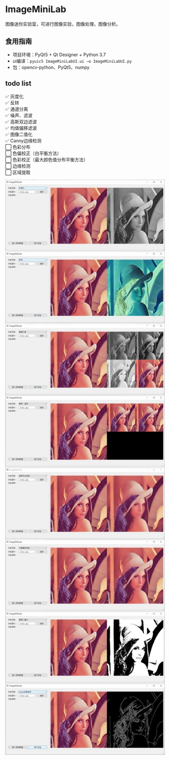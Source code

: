 # ImageMiniLab  
图像迷你实验室，可进行图像实验，图像处理，图像分析。  

## 食用指南  
- 项目环境：PyQt5 + Qt Designer + Python 3.7  
- ui编译：`pyuic5 ImageMiniLabUI.ui –o ImageMiniLabUI.py`  
- 包：opencv-python、PyQt5、numpy  

## todo list  
:white_check_mark: 灰度化  
:white_check_mark: 反转  
:white_check_mark: 通道分离  
:white_check_mark: 噪声、滤波  
:white_check_mark: 高斯双边滤波  
:white_check_mark: 均值偏移滤波  
:white_check_mark: 图像二值化  
:white_check_mark: Canny边缘检测  
:white_large_square: 色彩分布  
:white_large_square: 色偏校正（白平衡方法）  
:white_large_square: 色彩校正（最大颜色值分布平衡方法）  
:white_large_square: 边缘检测  
:white_large_square: 区域提取  

![image](https://raw.githubusercontent.com/itisyang/MyImages/master/ImageMiniLab/灰度化.jpg)  
![image](https://raw.githubusercontent.com/itisyang/MyImages/master/ImageMiniLab/反转.jpg)  
![image](https://raw.githubusercontent.com/itisyang/MyImages/master/ImageMiniLab/通道分离.jpg)  
![image](https://raw.githubusercontent.com/itisyang/MyImages/master/ImageMiniLab/高斯噪声滤波.jpg)  
![image](https://raw.githubusercontent.com/itisyang/MyImages/master/ImageMiniLab/高斯双边滤波.jpg)  
![image](https://raw.githubusercontent.com/itisyang/MyImages/master/ImageMiniLab/均值偏移滤波.jpg)  
![image](https://raw.githubusercontent.com/itisyang/MyImages/master/ImageMiniLab/图像二值化.jpg)  
![image](https://raw.githubusercontent.com/itisyang/MyImages/master/ImageMiniLab/Canny边缘检测.jpg)  